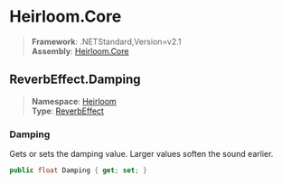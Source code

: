 # Heirloom.Core

> **Framework**: .NETStandard,Version=v2.1  
> **Assembly**: [Heirloom.Core][0]  

## ReverbEffect.Damping

> **Namespace**: [Heirloom][0]  
> **Type**: [ReverbEffect][1]  

### Damping

Gets or sets the damping value. Larger values soften the sound earlier.

```cs
public float Damping { get; set; }
```

[0]: ../../../Heirloom.Core.md
[1]: ../ReverbEffect.md
